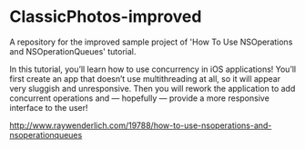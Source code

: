 ClassicPhotos-improved
======================

A repository for the improved sample project of 'How To Use NSOperations and NSOperationQueues' tutorial.

In this tutorial, you’ll learn how to use concurrency in iOS applications! You’ll first create an app that doesn’t use multithreading at all, so it will appear very sluggish and unresponsive. Then you will rework the application to add concurrent operations and — hopefully — provide a more responsive interface to the user!

http://www.raywenderlich.com/19788/how-to-use-nsoperations-and-nsoperationqueues
